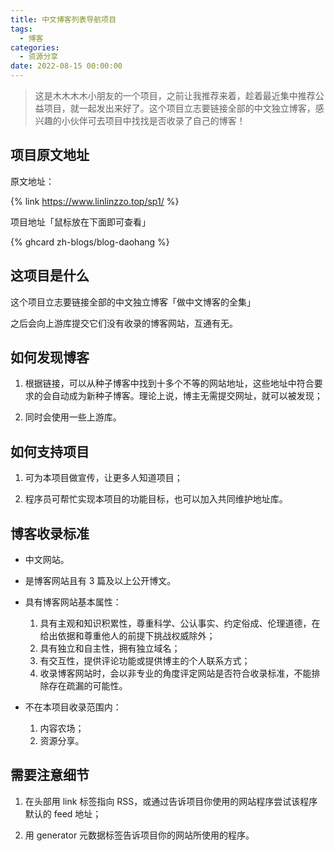 ```yaml
---
title: 中文博客列表导航项目
tags:
  - 博客
categories:
  - 资源分享
date: 2022-08-15 00:00:00
---
```


> 这是木木木木小朋友的一个项目，之前让我推荐来着，趁着最近集中推荐公益项目，就一起发出来好了。这个项目立志要链接全部的中文独立博客，感兴趣的小伙伴可去项目中找找是否收录了自己的博客！

<!-- more -->

## 项目原文地址

原文地址：

{% link https://www.linlinzzo.top/sp1/ %}

项目地址「鼠标放在下面即可查看」

{% ghcard zh-blogs/blog-daohang %}

## 这项目是什么

这个项目立志要链接全部的中文独立博客「做中文博客的全集」

之后会向上游库提交它们没有收录的博客网站，互通有无。

## 如何发现博客

1. 根据链接，可以从种子博客中找到十多个不等的网站地址，这些地址中符合要求的会自动成为新种子博客。理论上说，博主无需提交网址，就可以被发现；

2. 同时会使用一些上游库。

## 如何支持项目

1. 可为本项目做宣传，让更多人知道项目；

2. 程序员可帮忙实现本项目的功能目标，也可以加入共同维护地址库。

## 博客收录标准

* 中文网站。

* 是博客网站且有 3 篇及以上公开博文。

* 具有博客网站基本属性：

  1. 具有主观和知识积累性，尊重科学、公认事实、约定俗成、伦理道德，在给出依据和尊重他人的前提下挑战权威除外；
  2. 具有独立和自主性，拥有独立域名；
  3. 有交互性，提供评论功能或提供博主的个人联系方式；
  4. 收录博客网站时，会以非专业的角度评定网站是否符合收录标准，不能排除存在疏漏的可能性。

* 不在本项目收录范围内：
  1. 内容农场；
  2. 资源分享。

## 需要注意细节

1. 在头部用 link 标签指向 RSS，或通过告诉项目你使用的网站程序尝试该程序默认的 feed 地址；

2. 用 generator 元数据标签告诉项目你的网站所使用的程序。